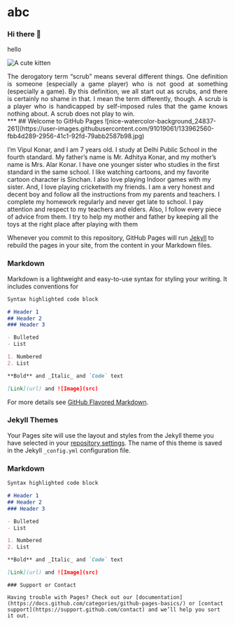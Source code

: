 # abc
### Hi there 👋
hello
<!--
**mithumithursan/mithumithursan** is a ✨ _special_ ✨ repository because its `README.md` (this file) appears on your GitHub profile.

Here are some ideas to get you started:

- 🔭 I’m currently working on ...
- 🌱 I’m currently learning ...
- 👯 I’m looking to collaborate on ...
- 🤔 I’m looking for help with ...
- 💬 Ask me about ...
- 📫 How to reach me: ...
- 😄 Pronouns: ...
- ⚡ Fun fact: ...
-->
![A cute kitten](http://placekitten.com/200/300?style=centerme)
<div align="justify">The derogatory term “scrub” means several different things. One
definition is someone (especially a game player) who is not good at something (especially a
game). By this definition, we all start out as scrubs, and there is certainly no shame in that. I
mean the term differently, though. A scrub is a player who is handicapped by self-imposed
rules that the game knows nothing about. A scrub does not play to win.</div>
***
## Welcome to GitHub Pages
![nice-watercolor-background_24837-261](https://user-images.githubusercontent.com/91019061/133962560-fbb4d289-2956-41c1-92fd-79abb2587b98.jpg)

I’m Vipul Konar, and I am 7 years old.
I study at Delhi Public School in the fourth standard.
My father’s name is Mr. Adhitya Konar, and my mother’s name is Mrs. Alar Konar.
I have one younger sister who studies in the first standard in the same school.
I like watching cartoons, and my favorite cartoon character is Sinchan.
I also love playing Indoor games with my sister. And, I love playing cricketwith my friends.
I am a very honest and decent boy and follow all the instructions from my parents and teachers.
I complete my homework regularly and never get late to school.
I pay attention and respect to my teachers and elders. Also, I follow every piece of advice from them.
I try to help my mother and father by keeping all the toys at the right place after playing with them

Whenever you commit to this repository, GitHub Pages will run [Jekyll](https://jekyllrb.com/) to rebuild the pages in your site, from the content in your Markdown files.

### Markdown

Markdown is a lightweight and easy-to-use syntax for styling your writing. It includes conventions for

```markdown
Syntax highlighted code block

# Header 1
## Header 2
### Header 3

- Bulleted
- List

1. Numbered
2. List

**Bold** and _Italic_ and `Code` text

[Link](url) and ![Image](src)
```

For more details see [GitHub Flavored Markdown](https://guides.github.com/features/mastering-markdown/).

### Jekyll Themes

Your Pages site will use the layout and styles from the Jekyll theme you have selected in your [repository settings](https://github.com/mithumithursan/kifg/settings/pages). The name of this theme is saved in the Jekyll `_config.yml` configuration file.
### Markdown

```markdown
Syntax highlighted code block

# Header 1
## Header 2
### Header 3

- Bulleted
- List

1. Numbered
2. List

**Bold** and _Italic_ and `Code` text

[Link](url) and ![Image](src)
```

```
### Support or Contact

Having trouble with Pages? Check out our [documentation](https://docs.github.com/categories/github-pages-basics/) or [contact support](https://support.github.com/contact) and we’ll help you sort it out.
